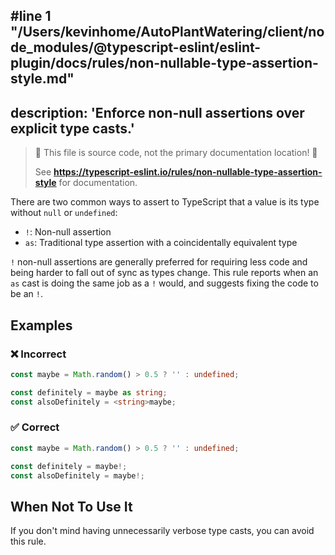 #line 1 "/Users/kevinhome/AutoPlantWatering/client/node_modules/@typescript-eslint/eslint-plugin/docs/rules/non-nullable-type-assertion-style.md"
---
description: 'Enforce non-null assertions over explicit type casts.'
---

> 🛑 This file is source code, not the primary documentation location! 🛑
>
> See **https://typescript-eslint.io/rules/non-nullable-type-assertion-style** for documentation.

There are two common ways to assert to TypeScript that a value is its type without `null` or `undefined`:

- `!`: Non-null assertion
- `as`: Traditional type assertion with a coincidentally equivalent type

`!` non-null assertions are generally preferred for requiring less code and being harder to fall out of sync as types change.
This rule reports when an `as` cast is doing the same job as a `!` would, and suggests fixing the code to be an `!`.

## Examples

<!--tabs-->

### ❌ Incorrect

```ts
const maybe = Math.random() > 0.5 ? '' : undefined;

const definitely = maybe as string;
const alsoDefinitely = <string>maybe;
```

### ✅ Correct

```ts
const maybe = Math.random() > 0.5 ? '' : undefined;

const definitely = maybe!;
const alsoDefinitely = maybe!;
```

## When Not To Use It

If you don't mind having unnecessarily verbose type casts, you can avoid this rule.
